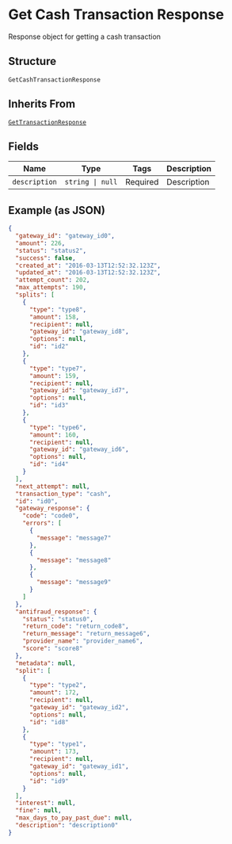 
# Get Cash Transaction Response

Response object for getting a cash transaction

## Structure

`GetCashTransactionResponse`

## Inherits From

[`GetTransactionResponse`](../../doc/models/get-transaction-response.md)

## Fields

| Name | Type | Tags | Description |
|  --- | --- | --- | --- |
| `description` | `string \| null` | Required | Description |

## Example (as JSON)

```json
{
  "gateway_id": "gateway_id0",
  "amount": 226,
  "status": "status2",
  "success": false,
  "created_at": "2016-03-13T12:52:32.123Z",
  "updated_at": "2016-03-13T12:52:32.123Z",
  "attempt_count": 202,
  "max_attempts": 190,
  "splits": [
    {
      "type": "type8",
      "amount": 158,
      "recipient": null,
      "gateway_id": "gateway_id8",
      "options": null,
      "id": "id2"
    },
    {
      "type": "type7",
      "amount": 159,
      "recipient": null,
      "gateway_id": "gateway_id7",
      "options": null,
      "id": "id3"
    },
    {
      "type": "type6",
      "amount": 160,
      "recipient": null,
      "gateway_id": "gateway_id6",
      "options": null,
      "id": "id4"
    }
  ],
  "next_attempt": null,
  "transaction_type": "cash",
  "id": "id0",
  "gateway_response": {
    "code": "code0",
    "errors": [
      {
        "message": "message7"
      },
      {
        "message": "message8"
      },
      {
        "message": "message9"
      }
    ]
  },
  "antifraud_response": {
    "status": "status0",
    "return_code": "return_code8",
    "return_message": "return_message6",
    "provider_name": "provider_name6",
    "score": "score8"
  },
  "metadata": null,
  "split": [
    {
      "type": "type2",
      "amount": 172,
      "recipient": null,
      "gateway_id": "gateway_id2",
      "options": null,
      "id": "id8"
    },
    {
      "type": "type1",
      "amount": 173,
      "recipient": null,
      "gateway_id": "gateway_id1",
      "options": null,
      "id": "id9"
    }
  ],
  "interest": null,
  "fine": null,
  "max_days_to_pay_past_due": null,
  "description": "description0"
}
```

